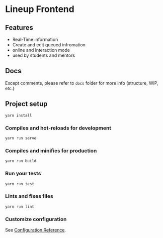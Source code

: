 # Lineup Frontend

## Features

- Real-Time information
- Create and edit queued infromation
- online and interaction mode
- used by students and mentors


## Docs

Except comments, please refer to `docs` folder for more info (structure, WIP, etc.)

## Project setup
```
yarn install
```

### Compiles and hot-reloads for development
```
yarn run serve
```

### Compiles and minifies for production
```
yarn run build
```

### Run your tests
```
yarn run test
```

### Lints and fixes files
```
yarn run lint
```

### Customize configuration
See [Configuration Reference](https://cli.vuejs.org/config/).
